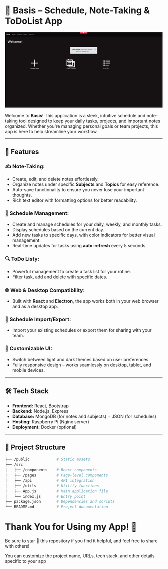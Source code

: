 # 📅 **Basis** – Schedule, Note-Taking & ToDoList App

![Alt Text](basis.png)

Welcome to **Basis**! This application is a sleek, intuitive schedule and note-taking tool designed to keep your daily tasks, projects, and important notes organized. Whether you're managing personal goals or team projects, this app is here to help streamline your workflow.

---

## 🚀 **Features**

### ✍️ **Note-Taking:**
- Create, edit, and delete notes effortlessly.
- Organize notes under specific **Subjects** and **Topics** for easy reference.
- Auto-save functionality to ensure you never lose your important thoughts.
- Rich text editor with formatting options for better readability.

### 📅 **Schedule Management:**
- Create and manage schedules for your daily, weekly, and monthly tasks.
- Display schedules based on the current day.
- Add new tasks to specific days, with color indicators for better visual management.
- Real-time updates for tasks using **auto-refresh** every 5 seconds.
  
### 🔍 **ToDo Listy:**
- Powerful management to create a task list for your rotine.
- Filter task, add and delete with specific dates.

### 🌐 **Web & Desktop Compatibility:**
- Built with **React** and **Electron**, the app works both in your web browser and as a desktop app.
  
### 📅 **Schedule Import/Export:**
- Import your existing schedules or export them for sharing with your team.
  
### 🎨 **Customizable UI:**
- Switch between light and dark themes based on user preferences.
- Fully responsive design – works seamlessly on desktop, tablet, and mobile devices.

---

## 🛠️ **Tech Stack**

- **Frontend:** React, Bootstrap
- **Backend:** Node.js, Express
- **Database:** MongoDB (for notes and subjects) + JSON (for schedules)
- **Hosting:** Raspberry Pi (Nginx server)
- **Deployment:** Docker (optional)

---

## 📂 **Project Structure**

```bash
├── /public            # Static assets
├── /src
│   ├── /components    # React components
│   ├── /pages         # Page-level components
│   ├── /api           # API integration
│   ├── /utils         # Utility functions
│   ├── App.js         # Main application file
│   └── index.js       # Entry point
├── package.json       # Dependencies and scripts
└── README.md          # Project documentation
```

# Thank You for Using my App! 🎉
Be sure to star 🌟 this repository if you find it helpful, and feel free to share with others!

You can customize the project name, URLs, tech stack, and other details specific to your app
